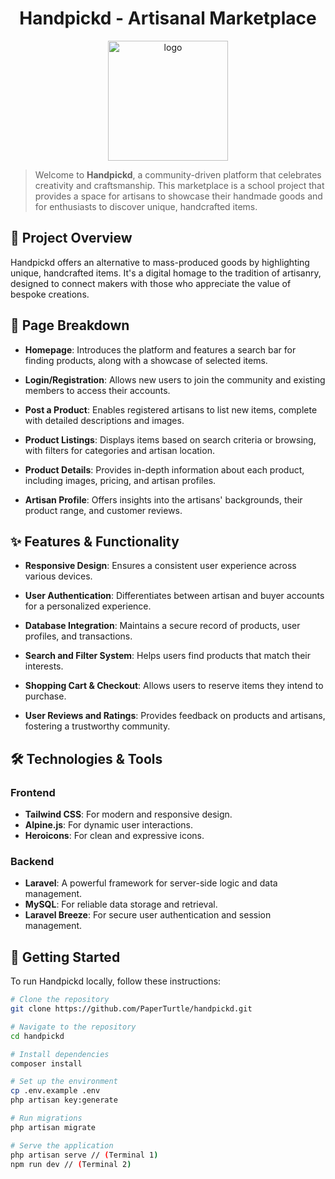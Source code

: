 <h1 align="center">Handpickd - Artisanal Marketplace</h1>

<p align="center">
    <img src="https://github.com/PaperTurtle/handpickd/assets/68080844/3a49f36e-d924-4e05-9e01-654bb12c588e" 
    width=192 height=192 alt="logo" />
</p>

> Welcome to **Handpickd**, a community-driven platform that celebrates creativity and craftsmanship. This marketplace is a school project that provides a space for artisans to showcase their handmade goods and for enthusiasts to discover unique, handcrafted items.

## 🌟 Project Overview

Handpickd offers an alternative to mass-produced goods by highlighting unique, handcrafted items. It's a digital homage to the tradition of artisanry, designed to connect makers with those who appreciate the value of bespoke creations.

## 📜 Page Breakdown

-  **Homepage**: Introduces the platform and features a search bar for finding products, along with a showcase of selected items.

-  **Login/Registration**: Allows new users to join the community and existing members to access their accounts.

-  **Post a Product**: Enables registered artisans to list new items, complete with detailed descriptions and images.

-  **Product Listings**: Displays items based on search criteria or browsing, with filters for categories and artisan location.

-  **Product Details**: Provides in-depth information about each product, including images, pricing, and artisan profiles.

-  **Artisan Profile**: Offers insights into the artisans' backgrounds, their product range, and customer reviews.

## ✨ Features & Functionality

-  **Responsive Design**: Ensures a consistent user experience across various devices.

-  **User Authentication**: Differentiates between artisan and buyer accounts for a personalized experience.

-  **Database Integration**: Maintains a secure record of products, user profiles, and transactions.

-  **Search and Filter System**: Helps users find products that match their interests.

-  **Shopping Cart & Checkout**: Allows users to reserve items they intend to purchase.

-  **User Reviews and Ratings**: Provides feedback on products and artisans, fostering a trustworthy community.

## 🛠 Technologies & Tools

### Frontend

-  **Tailwind CSS**: For modern and responsive design.
-  **Alpine.js**: For dynamic user interactions.
-  **Heroicons**: For clean and expressive icons.

### Backend

-  **Laravel**: A powerful framework for server-side logic and data management.
-  **MySQL**: For reliable data storage and retrieval.
-  **Laravel Breeze**: For secure user authentication and session management.

## 🚀 Getting Started

To run Handpickd locally, follow these instructions:

```bash
# Clone the repository
git clone https://github.com/PaperTurtle/handpickd.git

# Navigate to the repository
cd handpickd

# Install dependencies
composer install

# Set up the environment
cp .env.example .env
php artisan key:generate

# Run migrations
php artisan migrate

# Serve the application
php artisan serve // (Terminal 1)
npm run dev // (Terminal 2)
```
